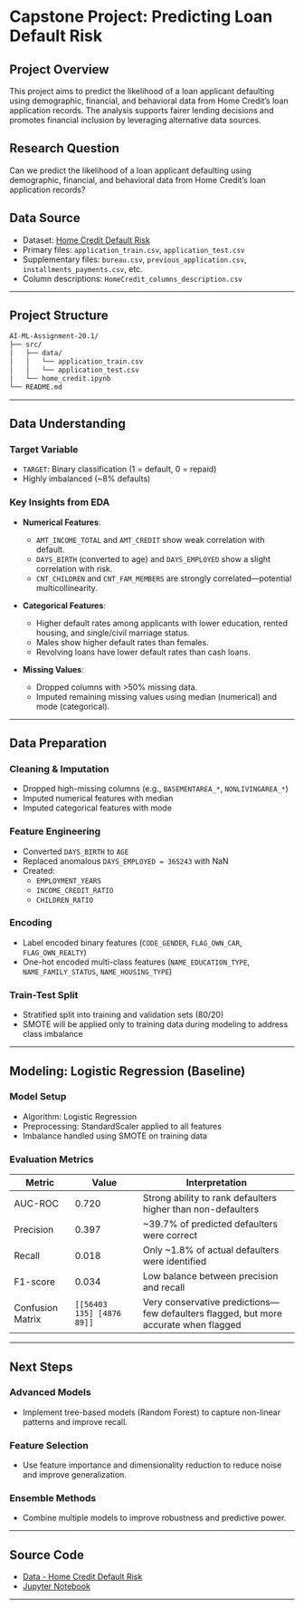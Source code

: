 # Capstone Project: Predicting Loan Default Risk

## Project Overview
This project aims to predict the likelihood of a loan applicant defaulting using demographic, financial, and behavioral data from Home Credit’s loan application records. The analysis supports fairer lending decisions and promotes financial inclusion by leveraging alternative data sources.

## Research Question
Can we predict the likelihood of a loan applicant defaulting using demographic, financial, and behavioral data from Home Credit’s loan application records?

## Data Source
- Dataset: [Home Credit Default Risk](https://www.kaggle.com/competitions/home-credit-default-risk/data)
- Primary files: `application_train.csv`, `application_test.csv`
- Supplementary files: `bureau.csv`, `previous_application.csv`, `installments_payments.csv`, etc.
- Column descriptions: `HomeCredit_columns_description.csv`

---

## Project Structure
```bash
AI-ML-Assignment-20.1/
├── src/
│   ├── data/
│   │   └── application_train.csv
│   │   └── application_test.csv
│   └── home_credit.ipynb
└── README.md
```

---

## Data Understanding

### Target Variable
- `TARGET`: Binary classification (1 = default, 0 = repaid)
- Highly imbalanced (~8% defaults)

### Key Insights from EDA
- **Numerical Features**:
  - `AMT_INCOME_TOTAL` and `AMT_CREDIT` show weak correlation with default.
  - `DAYS_BIRTH` (converted to age) and `DAYS_EMPLOYED` show a slight correlation with risk.
  - `CNT_CHILDREN` and `CNT_FAM_MEMBERS` are strongly correlated—potential multicollinearity.

- **Categorical Features**:
  - Higher default rates among applicants with lower education, rented housing, and single/civil marriage status.
  - Males show higher default rates than females.
  - Revolving loans have lower default rates than cash loans.

- **Missing Values**:
  - Dropped columns with >50% missing data.
  - Imputed remaining missing values using median (numerical) and mode (categorical).

---

## Data Preparation

### Cleaning & Imputation
- Dropped high-missing columns (e.g., `BASEMENTAREA_*`, `NONLIVINGAREA_*`)
- Imputed numerical features with median
- Imputed categorical features with mode

### Feature Engineering
- Converted `DAYS_BIRTH` to `AGE`
- Replaced anomalous `DAYS_EMPLOYED = 365243` with NaN
- Created:
  - `EMPLOYMENT_YEARS`
  - `INCOME_CREDIT_RATIO`
  - `CHILDREN_RATIO`

### Encoding
- Label encoded binary features (`CODE_GENDER`, `FLAG_OWN_CAR`, `FLAG_OWN_REALTY`)
- One-hot encoded multi-class features (`NAME_EDUCATION_TYPE`, `NAME_FAMILY_STATUS`, `NAME_HOUSING_TYPE`)

### Train-Test Split
- Stratified split into training and validation sets (80/20)
- SMOTE will be applied only to training data during modeling to address class imbalance

---

## Modeling: Logistic Regression (Baseline)

### Model Setup
- Algorithm: Logistic Regression
- Preprocessing: StandardScaler applied to all features
- Imbalance handled using SMOTE on training data

### Evaluation Metrics

| Metric         | Value   | Interpretation |
|----------------|---------|----------------|
| AUC-ROC        | 0.720   | Strong ability to rank defaulters higher than non-defaulters |
| Precision      | 0.397   | ~39.7% of predicted defaulters were correct |
| Recall         | 0.018   | Only ~1.8% of actual defaulters were identified |
| F1-score       | 0.034   | Low balance between precision and recall |
| Confusion Matrix | `[[56403   135] [4876    89]]` | Very conservative predictions—few defaulters flagged, but more accurate when flagged |

---

## Next Steps

### Advanced Models
- Implement tree-based models (Random Forest) to capture non-linear patterns and improve recall.

### Feature Selection
- Use feature importance and dimensionality reduction to reduce noise and improve generalization.

### Ensemble Methods
- Combine multiple models to improve robustness and predictive power.

---

## Source Code
- [Data - Home Credit Default Risk](https://www.kaggle.com/competitions/home-credit-default-risk/data)
- [Jupyter Notebook](https://github.com/kloudingenuity/AI-ML-Assignment-20.1/blob/main/src/home_credit.ipynb)

--- 
